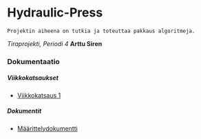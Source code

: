 # Hydraulic-Press

```
Projektin aiheena on tutkia ja toteuttaa pakkaus algoritmeja.
```

*Tiraprojekti, Periodi 4*
**Arttu Siren**

### Dokumentaatio
##### Viikkokatsaukset
- [Viikkokatsaus 1](./dokumentaatio/viikkoraportti1.md)

##### Dokumentit
- [Määrittelydokumentti](./dokumentaatio/maarittelydokumentti.md)
